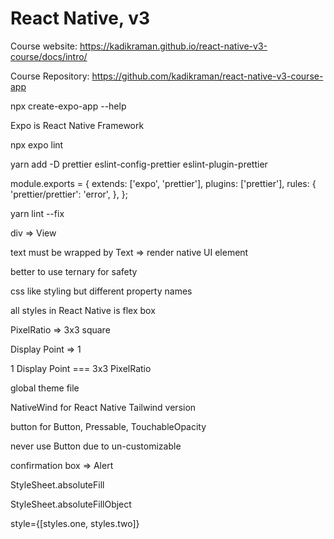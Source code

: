 # React Native, v3

Course website: <https://kadikraman.github.io/react-native-v3-course/docs/intro/>

Course Repository: <https://github.com/kadikraman/react-native-v3-course-app>

npx create-expo-app --help

Expo is React Native Framework

npx expo lint

yarn add -D prettier eslint-config-prettier eslint-plugin-prettier

module.exports = {
  extends: ['expo', 'prettier'],
  plugins: ['prettier'],
  rules: {
    'prettier/prettier': 'error',
  },
};

yarn lint --fix

div => View

text must be wrapped by Text => render native UI element

better to use ternary for safety

css like styling but different property names

all styles in React Native is flex box

PixelRatio => 3x3 square

Display Point => 1

1 Display Point === 3x3 PixelRatio

global theme file

NativeWind for React Native Tailwind version

button for Button, Pressable, TouchableOpacity

never use Button due to un-customizable

confirmation box => Alert

StyleSheet.absoluteFill

StyleSheet.absoluteFillObject

style={[styles.one, styles.two]}
